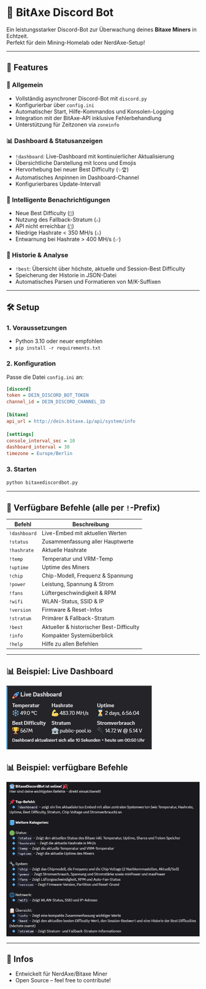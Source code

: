 # 🤖 BitAxe Discord Bot

Ein leistungsstarker Discord-Bot zur Überwachung deines **Bitaxe Miners** in Echtzeit.  
Perfekt für dein Mining-Homelab oder NerdAxe-Setup!

---

## 🚀 Features

### 🔧 Allgemein
- Vollständig asynchroner Discord-Bot mit `discord.py`
- Konfigurierbar über `config.ini`
- Automatischer Start, Hilfe-Kommandos und Konsolen-Logging
- Integration mit der BitAxe-API inklusive Fehlerbehandlung
- Unterstützung für Zeitzonen via `zoneinfo`

### 📊 Dashboard & Statusanzeigen
- `!dashboard`: Live-Dashboard mit kontinuierlicher Aktualisierung
- Übersichtliche Darstellung mit Icons und Emojis
- Hervorhebung bei neuer Best Difficulty (`✨🏆`)
- Automatisches Anpinnen im Dashboard-Channel
- Konfigurierbares Update-Intervall

### 🧠 Intelligente Benachrichtigungen
- Neue Best Difficulty (`🎉`)
- Nutzung des Fallback-Stratum (`⚠️`)
- API nicht erreichbar (`🚫`)
- Niedrige Hashrate < 350 MH/s (`⚠️`)
- Entwarnung bei Hashrate > 400 MH/s (`✅`)

### 📝 Historie & Analyse
- `!best`: Übersicht über höchste, aktuelle und Session-Best Difficulty
- Speicherung der Historie in JSON-Datei
- Automatisches Parsen und Formatieren von M/K-Suffixen

---

## 🛠 Setup

### 1. Voraussetzungen

- Python 3.10 oder neuer empfohlen
- `pip install -r requirements.txt`

### 2. Konfiguration

Passe die Datei `config.ini` an:

```ini
[discord]
token = DEIN_DISCORD_BOT_TOKEN
channel_id = DEIN_DISCORD_CHANNEL_ID

[bitaxe]
api_url = http://dein.bitaxe.ip/api/system/info

[settings]
console_interval_sec = 10
dashboard_interval = 30
timezone = Europe/Berlin
```

### 3. Starten

```bash
python bitaxediscordbot.py
```

---

## 💬 Verfügbare Befehle (alle per `!`-Prefix)

| Befehl       | Beschreibung |
|--------------|-------------|
| `!dashboard` | Live-Embed mit aktuellen Werten |
| `!status`    | Zusammenfassung aller Hauptwerte |
| `!hashrate`  | Aktuelle Hashrate |
| `!temp`      | Temperatur und VRM-Temp |
| `!uptime`    | Uptime des Miners |
| `!chip`      | Chip-Modell, Frequenz & Spannung |
| `!power`     | Leistung, Spannung & Strom |
| `!fans`      | Lüftergeschwindigkeit & RPM |
| `!wifi`      | WLAN-Status, SSID & IP |
| `!version`   | Firmware & Reset-Infos |
| `!stratum`   | Primärer & Fallback-Stratum |
| `!best`      | Aktueller & historischer Best-Difficulty |
| `!info`      | Kompakter Systemüberblick |
| `!help`      | Hilfe zu allen Befehlen |

---

## 📊 Beispiel: Live Dashboard

![Beispiel Embed](/screenshots/dashboard.png)

## 📊 Beispiel: verfügbare Befehle
![Befehlsübersicht](/screenshots/commands.png)

---

## 🧠 Infos

- Entwickelt für NerdAxe/Bitaxe Miner
- Open Source – feel free to contribute!

